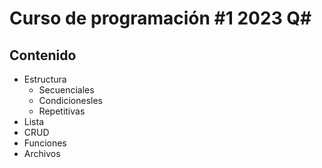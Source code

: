# Curso de programación #1 2023 Q#

## Contenido
- Estructura 
  - Secuenciales 
  - Condicionesles
  - Repetitivas
- Lista 
- CRUD
- Funciones 
- Archivos
